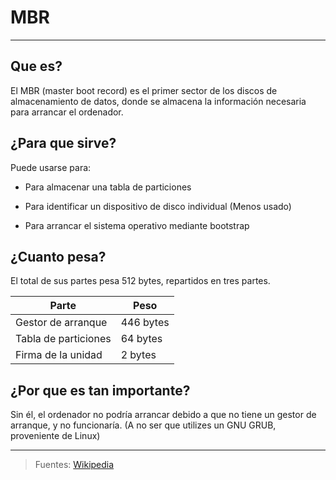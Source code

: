 # MBR
---
## Que es?  
El MBR (master boot record) es el primer sector de los discos de almacenamiento de datos, donde se almacena la información necesaria para arrancar el ordenador.
## ¿Para que sirve? 
Puede usarse para: 
* Para almacenar una tabla de particiones

* Para identificar un dispositivo de disco individual (Menos usado)

* Para arrancar el sistema operativo mediante bootstrap

## ¿Cuanto pesa? 
El total de sus partes pesa 512 bytes, repartidos en tres partes.


Parte | Peso
----------------- | -------------------
Gestor de arranque| 446 bytes
Tabla de particiones | 64 bytes 
Firma de la unidad | 2 bytes


## ¿Por que es tan importante?

Sin él, el ordenador no podría arrancar debido a que no tiene un gestor de arranque, y no funcionaría.  (A no ser que utilizes un GNU GRUB, proveniente de Linux) 

---
>Fuentes: [Wikipedia](https://es.wikipedia.org/wiki/Registro_de_arranque_principal)  
